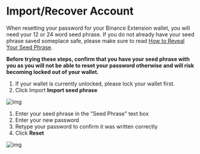 # Import/Recover Account

When resetting your password for your Binance Extension wallet, you will need your 12 or 24 word seed phrase. If you do not already have your seed phrase saved someplace safe, please make sure to read [How to Reveal Your Seed Phrase](backup-wallet.md).

**Before trying these steps, confirm that you have your seed phrase with you as you will not be able to reset your password otherwise and will risk becoming locked out of your wallet.**

1. If your wallet is currently unlocked, please lock your wallet first.
2. Click Import **Import seed phrase**

![img](https://lh5.googleusercontent.com/cPD6D036POi1_yJ_9JC4em0Zk7GgXdZr726uMpcHbmfIGnfayvxeFPBEY2iPvs8X2ZmSe4_TWOI_9XdNJxoeIm6AFzb59VC1W54IP5yEyMJNevMSJbEyU7xFB1IsKQuCRD2b3O5v)

1. Enter your seed phrase in the "Seed  Phrase" text box
2. Enter your new password
3. Retype your password to confirm it was written correctly
4. Click **Reset** 

![img](https://lh6.googleusercontent.com/ZeM4cYV3rirCo91zw3OVMYRqqpwqIsrWhPnv-t3sL7YhpD0M_DNQ4QQH-Rw8WmapLrX2OzwETLKcEwKA-Rakjuhlnoy7S707Yt8Y0nUC5OKjg04ADgM2bLSb-1f3GZvUxdkj-BuI)

